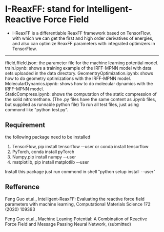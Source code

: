 # I-ReaxFF: stand for Intelligent-Reactive Force Field

- I-ReaxFF is a differentiable ReaxFF framework based on TensorFlow, with which we can get the first and high order derivatives of energies, and also can optimize ReaxFF parameters with integrated optimizers in TensorFlow.
---

ffield,ffield.json: the parameter file for the machine learning potential model.
train.ipynb: shows a training example of the IRFF-MPNN model with data sets uploaded in the data directory.
GeomentryOptimization.ipynb: shows how to do geometry optimizations with the IRFF-MPNN model.  
MolecularDynamics.ipynb: shows how to do molecular dynamics with the IRFF-MPNN model.  
StaticCompress.ipynb: shows the computation of the static compression of the solid nitromethane.
(The .py files have the same content as .ipynb files, but supplied as runnable python file)
To run all test files, just using commond like "python test.py".

## Requirement
 the following package need to be installed
1. TensorFlow, pip install tensorflow --user or conda install tensorflow
2. PyTorch, conda install pyTorch
3. Numpy,pip install numpy --user
4. matplotlib, pip install matplotlib --user

Install this package just run commond in shell "python setup install --user"


## Refference
Feng Guo et.al., Intelligent-ReaxFF: Evaluating the reactive force field parameters with machine
learning, Computational Materials Science 172 (2020) 109393 

Feng Guo et.al., Machine Leaning Potential: A Combination of Reactive Force Field and Message Passing Neural Network, (submitted)

